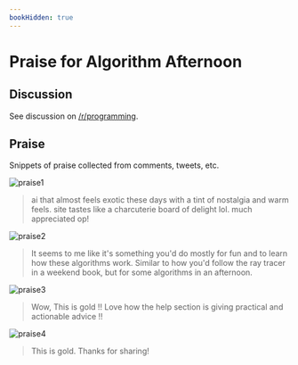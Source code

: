 ```yaml
---
bookHidden: true
---
```


# Praise for Algorithm Afternoon

## Discussion

See discussion on [/r/programming](https://www.reddit.com/r/programming/comments/1ccdcq4/algorithm_afternoon_code_clever_algorithms_on/).


## Praise

Snippets of praise collected from comments, tweets, etc.

![praise1](/praise1.png)

> ai that almost feels exotic these days with a tint of nostalgia and warm feels. site tastes like a charcuterie board of delight lol. much appreciated op!

![praise2](/praise2.png)

> It seems to me like it's something you'd do mostly for fun and to learn how these algorithms work. Similar to how you'd follow the ray tracer in a weekend book, but for some algorithms in an afternoon.

![praise3](/praise3.png)

> Wow, This is gold !! Love how the help section is giving practical and actionable advice !!

![praise4](/praise4.png)

> This is gold. Thanks for sharing!